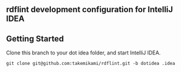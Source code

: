 rdflint development configuration for IntelliJ IDEA
---

## Getting Started

Clone this branch to your dot idea folder, and start IntelliJ IDEA.

```
git clone git@github.com:takemikami/rdflint.git -b dotidea .idea
```
